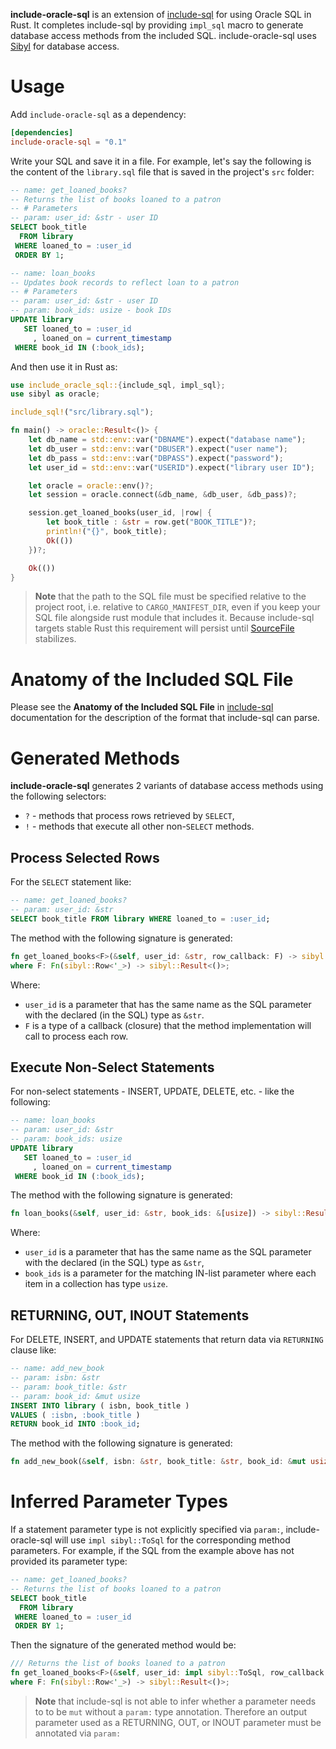 **include-oracle-sql** is an extension of [include-sql][1] for using Oracle SQL in Rust. It completes include-sql by providing `impl_sql` macro to generate database access methods from the included SQL. include-oracle-sql uses [Sibyl][2] for database access.

# Usage

Add `include-oracle-sql` as a dependency:

```toml
[dependencies]
include-oracle-sql = "0.1"
```

Write your SQL and save it in a file. For example, let's say the following is the content of the `library.sql` file that is saved in the project's `src` folder:

```sql
-- name: get_loaned_books?
-- Returns the list of books loaned to a patron
-- # Parameters
-- param: user_id: &str - user ID
SELECT book_title
  FROM library
 WHERE loaned_to = :user_id
 ORDER BY 1;

-- name: loan_books
-- Updates book records to reflect loan to a patron
-- # Parameters
-- param: user_id: &str - user ID
-- param: book_ids: usize - book IDs
UPDATE library
   SET loaned_to = :user_id
     , loaned_on = current_timestamp
 WHERE book_id IN (:book_ids);
```

And then use it in Rust as:

```rust , ignore
use include_oracle_sql::{include_sql, impl_sql};
use sibyl as oracle;

include_sql!("src/library.sql");

fn main() -> oracle::Result<()> {
    let db_name = std::env::var("DBNAME").expect("database name");
    let db_user = std::env::var("DBUSER").expect("user name");
    let db_pass = std::env::var("DBPASS").expect("password");
    let user_id = std::env::var("USERID").expect("library user ID");

    let oracle = oracle::env()?;
    let session = oracle.connect(&db_name, &db_user, &db_pass)?;

    session.get_loaned_books(user_id, |row| {
        let book_title : &str = row.get("BOOK_TITLE")?;
        println!("{}", book_title);
        Ok(())
    })?;

    Ok(())
}
```

> **Note** that the path to the SQL file must be specified relative to the project root, i.e. relative to `CARGO_MANIFEST_DIR`, even if you keep your SQL file alongside rust module that includes it. Because include-sql targets stable Rust this requirement will persist until [SourceFile][3] stabilizes.

# Anatomy of the Included SQL File

Please see the **Anatomy of the Included SQL File** in [include-sql][4] documentation for the description of the format that include-sql can parse.

# Generated Methods

**include-oracle-sql** generates 2 variants of database access methods using the following selectors:
* `?` - methods that process rows retrieved by `SELECT`,
* `!` - methods that execute all other non-`SELECT` methods.

## Process Selected Rows

For the `SELECT` statement like:

```sql
-- name: get_loaned_books?
-- param: user_id: &str
SELECT book_title FROM library WHERE loaned_to = :user_id;
```

The method with the following signature is generated:

```rust , ignore
fn get_loaned_books<F>(&self, user_id: &str, row_callback: F) -> sibyl::Result<()>
where F: Fn(sibyl::Row<'_>) -> sibyl::Result<()>;
```

Where:
- `user_id` is a parameter that has the same name as the SQL parameter with the declared (in the SQL) type as `&str`.
- `F` is a type of a callback (closure) that the method implementation will call to process each row.

## Execute Non-Select Statements

For non-select statements - INSERT, UPDATE, DELETE, etc. - like the following:

```sql
-- name: loan_books
-- param: user_id: &str
-- param: book_ids: usize
UPDATE library
   SET loaned_to = :user_id
     , loaned_on = current_timestamp
 WHERE book_id IN (:book_ids);
```

The method with the following signature is generated:

```rust , ignore
fn loan_books(&self, user_id: &str, book_ids: &[usize]) -> sibyl::Result<usize>;
```

Where:
- `user_id` is a parameter that has the same name as the SQL parameter with the declared (in the SQL) type as `&str`,
- `book_ids` is a parameter for the matching IN-list parameter where each item in a collection has type `usize`.

## RETURNING, OUT, INOUT Statements

For DELETE, INSERT, and UPDATE statements that return data via `RETURNING` clause like:

```sql
-- name: add_new_book
-- param: isbn: &str
-- param: book_title: &str
-- param: book_id: &mut usize
INSERT INTO library ( isbn, book_title )
VALUES ( :isbn, :book_title )
RETURN book_id INTO :book_id;
```

The method with the following signature is generated:

```rust , ignore
fn add_new_book(&self, isbn: &str, book_title: &str, book_id: &mut usize) -> sibyl::Result<usize>;
```

# Inferred Parameter Types

If a statement parameter type is not explicitly specified via `param:`, include-oracle-sql will use `impl sibyl::ToSql` for the corresponding method parameters. For example, if the SQL from the example above has not provided its parameter type:

```sql
-- name: get_loaned_books?
-- Returns the list of books loaned to a patron
SELECT book_title
  FROM library
 WHERE loaned_to = :user_id
 ORDER BY 1;
```

Then the signature of the generated method would be:

```rust , ignore
/// Returns the list of books loaned to a patron
fn get_loaned_books<F>(&self, user_id: impl sibyl::ToSql, row_callback: F) -> sibyl::Result<()>
where F: Fn(sibyl::Row<'_>) -> sibyl::Result<()>;
```

> **Note** that include-sql is not able to infer whether a parameter needs to to be `mut` without a `param:` type annotation. Therefore an output parameter used as a RETURNING, OUT, or INOUT parameter must be annotated via `param:`

[1]: https://crates.io/crates/include-sql
[2]: https://crates.io/crates/sibyl
[3]: https://doc.rust-lang.org/proc_macro/struct.SourceFile.html
[4]: https://quietboil.github.io/include-sql
